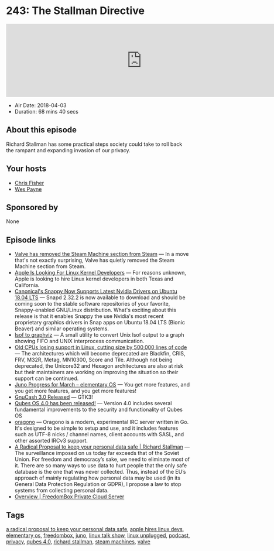 # 243: The Stallman Directive

<iframe src="https://player.fireside.fm/v2/RUkczH-V+e7A6bFiO?theme=dark" width="740" height="200" frameborder="0" scrolling="no"></iframe>

* Air Date: 2018-04-03
* Duration: 68 mins 40 secs

## About this episode

Richard Stallman has some practical steps society could take to roll back the rampant and expanding invasion of our privacy.

## Your hosts
* [Chris Fisher](https://linuxunplugged.com/hosts/chrislas)
* [Wes Payne](https://linuxunplugged.com/hosts/wes)

## Sponsored by

None



## Episode links

  * [Valve has removed the Steam Machine section from Steam](https://www.gamingonlinux.com/articles/valve-has-removed-the-steam-machine-section-from-steam.11505 "Valve has removed the Steam Machine section from Steam") — In a move that's not exactly surprising, Valve has quietly removed the Steam Machine section from Steam.
  * [Apple Is Looking For Linux Kernel Developers](https://www.phoronix.com/scan.php?page=news_item&px=Apple-Hiring-For-Linux-Kernel "Apple Is Looking For Linux Kernel Developers") — For reasons unknown, Apple is looking to hire Linux kernel developers in both Texas and California.
  * [Canonical's Snappy Now Supports Latest Nvidia Drivers on Ubuntu 18.04 LTS](http://news.softpedia.com/news/canonical-s-snappy-now-supports-latest-nvidia-drivers-on-ubuntu-18-04-lts-520506.shtml "Canonical's Snappy Now Supports Latest Nvidia Drivers on Ubuntu 18.04 LTS") — Snapd 2.32.2 is now available to download and should be coming soon to the stable software repositories of your favorite, Snappy-enabled GNU/Linux distribution. What's exciting about this release is that it enables Snappy the use Nvidia's most recent proprietary graphics drivers in Snap apps on Ubuntu 18.04 LTS (Bionic Beaver) and similar operating systems.
  * [lsof to graphviz](https://github.com/zevv/lsofgraph "lsof to graphviz") — A small utility to convert Unix lsof output to a graph showing FIFO and UNIX interprocess communication.
  * [Old CPUs losing support in Linux, cutting size by 500,000 lines of code](https://www.neowin.net/news/old-cpus-losing-support-in-linux-cutting-size-by-500000-lines-of-code "Old CPUs losing support in Linux, cutting size by 500,000 lines of code") — The architectures which will become deprecated are Blackfin, CRIS, FRV, M32R, Metag, MN10300, Score and Tile. Although not being deprecated, the Unicore32 and Hexagon architectures are also at risk but their maintainers are working on improving the situation so their support can be continued.
  * [Juno Progress for March – elementary OS](https://medium.com/elementaryos/juno-progress-for-march-6fd2d553c237 "Juno Progress for March – elementary OS") — You get more features, and you get more features, and you get more features!
  * [GnuCash 3.0 Released](https://lists.gnucash.org/pipermail/gnucash-user/2018-April/075866.html "GnuCash 3.0 Released") — GTK3!
  * [Qubes OS 4.0 has been released!](https://www.qubes-os.org/news/2018/03/28/qubes-40/ "Qubes OS 4.0 has been released!") — Version 4.0 includes several fundamental improvements to the security and functionality of Qubes OS
  * [oragono](https://github.com/oragono/oragono/blob/master/README.md "oragono") — Oragono is a modern, experimental IRC server written in Go. It's designed to be simple to setup and use, and it includes features such as UTF-8 nicks / channel names, client accounts with SASL, and other assorted IRCv3 support.
  * [A Radical Proposal to keep your personal data safe | Richard Stallman](https://www.theguardian.com/commentisfree/2018/apr/03/facebook-abusing-data-law-privacy-big-tech-surveillance "A Radical Proposal to keep your personal data safe | Richard Stallman") — The surveillance imposed on us today far exceeds that of the Soviet Union. For freedom and democracy’s sake, we need to eliminate most of it. There are so many ways to use data to hurt people that the only safe database is the one that was never collected. Thus, instead of the EU’s approach of mainly regulating how personal data may be used (in its General Data Protection Regulation or GDPR), I propose a law to stop systems from collecting personal data.
  * [Overview | FreedomBox Private Cloud Server](https://freedombox.org/ "Overview | FreedomBox Private Cloud Server")



## Tags

[a radical proposal to keep your personal data safe](https://linuxunplugged.com/tags/a%20radical%20proposal%20to%20keep%20your%20personal%20data%20safe), [apple hires linux devs](https://linuxunplugged.com/tags/apple%20hires%20linux%20devs), [elementary os](https://linuxunplugged.com/tags/elementary%20os), [freedombox](https://linuxunplugged.com/tags/freedombox), [juno](https://linuxunplugged.com/tags/juno), [linux talk show](https://linuxunplugged.com/tags/linux%20talk%20show), [linux unplugged](https://linuxunplugged.com/tags/linux%20unplugged), [podcast](https://linuxunplugged.com/tags/podcast), [privacy](https://linuxunplugged.com/tags/privacy), [qubes 4.0](https://linuxunplugged.com/tags/qubes%204.0), [richard stallman](https://linuxunplugged.com/tags/richard%20stallman), [steam machines](https://linuxunplugged.com/tags/steam%20machines), [valve](https://linuxunplugged.com/tags/valve)